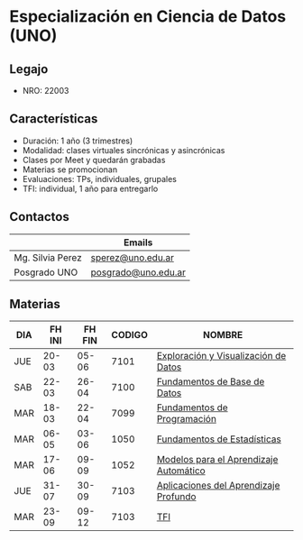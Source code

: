 # Especialización en Ciencia de Datos (UNO)

## Legajo

* NRO: 22003

## Características

* Duración: 1 año (3 trimestres)
* Modalidad: clases virtuales sincrónicas y asincrónicas
* Clases por Meet y quedarán grabadas
* Materias se promocionan
* Evaluaciones: TPs, individuales, grupales
* TFI: individual, 1 año para entregarlo

## Contactos

|                  | Emails                                     |
| --               | --                                         |
| Mg. Silvia Perez | [sperez@uno.edu.ar](sperez@uno.edu.ar)     |
| Posgrado UNO     | [posgrado@uno.edu.ar](posgrado@uno.edu.ar) |

## Materias

| DIA | FH INI | FH FIN | CODIGO | NOMBRE                                                                               |
| --  | --     | --     | --     | --                                                                                   |
| JUE | 20-03  | 05-06  | 7101   | [Exploración y Visualización de Datos](materias/exploracion-visualizacion/README.md) |
| SAB | 22-03  | 26-04  | 7100   | [Fundamentos de Base de Datos](materias/base-datos/README.md)                        |
| MAR | 18-03  | 22-04  | 7099   | [Fundamentos de Programación](materias/programacion/README.md)                       |
| MAR | 06-05  | 03-06  | 1050   | [Fundamentos de Estadísticas](materias/estadistica/README.md)                        |
| MAR | 17-06  | 09-09  | 1052   | [Modelos para el Aprendizaje Automático](materias/aprendizaje-automatico/README.md)  |
| JUE | 31-07  | 30-09  | 7103   | [Aplicaciones del Aprendizaje Profundo](materias/aprendizaje-profundo/README.md)     |
| MAR | 23-09  | 09-12  | 7103   | [TFI](materias/aprendizaje-profundo/README.md)                                       |
